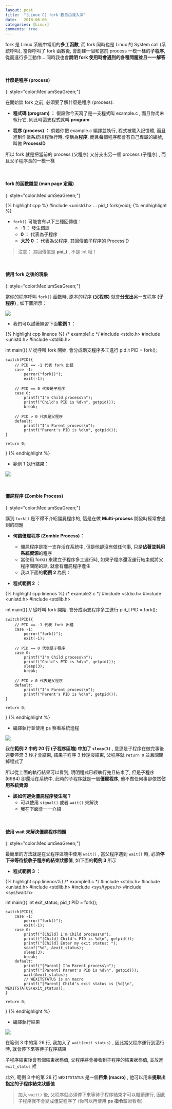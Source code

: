 ```yaml
---
layout: post
title:  "[Linux C] fork 觀念由淺入深"
date:   2018-06-06
categories: [Linux]
comments: true
---
```


fork 是 Linux 系統中常用的<b>多工函數</b>, 而 fork 同時也是 Linux 的 System call (系統呼叫), 當你呼叫了 fork 函數後, 會創建一個和當前 process 一模一樣的<b>子程序</b>, 從而進行多工動作... 同時我也會<b>說明 fork 使用時會遇到的各種問題並且一一解答</b>

<br/>

#### 什麼是程序 (process)
{: style="color:MediumSeaGreen;"}

在開始談 fork 之前, 必須要了解什麼是程序 (process):

- <b>程式碼 (program) ：</b> 假設你今天寫了是一支程式叫 example.c , 而且你尚未執行它, 則此時這支程式就叫 **program**

- <b>程序 (process) ：</b> 倘若你把 example.c 編譯並執行, 程式被載入記憶體, 而且進到作業系統排程執行時, 便稱為**程序**, 而且每個程序都會有自己專屬的編號, 叫做 **ProcessID**

所以 fork 就是把當前的 process (父程序) 又分支出另一個 process (子程序) , 而且父子程序長的一模一樣

<br/>

#### fork 的函數雛型 (man page 定義)
{: style="color:MediumSeaGreen;"}

{% highlight cpp %}
#include <unistd.h>
...
pid_t fork(void);
{% endhighlight %}

- `fork()` 可能會有以下三種回傳值：
    - <b>-1 ：</b> 發生錯誤
    - <b>0 ：</b> 代表為子程序
    - <b>大於 0 ：</b> 代表為父程序, 其回傳值子程序的 ProcessID

> 注意： 其回傳值是 **pid_t** , 不是 int 哦！

<br/>

#### 使用 fork 之後的現象
{: style="color:MediumSeaGreen;"}

當你的程序呼叫 `fork()` 函數時, 原本的程序 **(父程序)** 就會<b>分支出</b>另一支程序 **(子程序)** , 如下圖所示：

![](https://i.imgur.com/Pkyngmi.png)

- 我們可以試著練習下面<b>範例 1</b> ：

{% highlight cpp linenos %}
/* example1.c */
#include <stdio.h>
#include <unistd.h>
#include <stdlib.h>

int main(){
    // 從呼叫 fork 開始, 會分成兩支程序多工進行
    pid_t PID = fork();

    switch(PID){
        // PID == -1 代表 fork 出錯
        case -1:
            perror("fork()");
            exit(-1);
        
        // PID == 0 代表是子程序
        case 0:
            printf("I'm Child process\n");
            printf("Child's PID is %d\n", getpid());
            break;
        
        // PID > 0 代表是父程序
        default:
            printf("I'm Parent process\n");
            printf("Parent's PID is %d\n", getpid());
    }

    return 0;
}
{% endhighlight %}

- 範例 1 執行結果：

![](https://i.imgur.com/41bzl1d.png)

<br/>

#### 僵屍程序 (Zombie Process)
{: style="color:MediumSeaGreen;"}

講到 `fork()` 是不得不介紹僵屍程序的, 這是在做 **Multi-process** 開發時經常會遇到的問題

- <b>何謂僵屍程序 (Zombie Process)：</b>
    - 僵屍程序是指一支存活在系統中, 但是他卻沒有做任何事, 只是<b>佔著並耗用系統資源</b>的程序
    - 當使用 fork() 來建立子程序多工運行時, 如果子程序還沒運行結束就將父程序關閉的話, 就會有僵屍程序產生
    - 我以下面的<b>範例 2</b> 為例：

- <b>程式範例 2 ：</b>

{% highlight cpp linenos %}
/* example2.c */
#include <stdio.h>
#include <unistd.h>
#include <stdlib.h>

int main(){
    // 從呼叫 fork 開始, 會分成兩支程序多工進行
    pid_t PID = fork();

    switch(PID){
        // PID == -1 代表 fork 出錯
        case -1:
            perror("fork()");
            exit(-1);
        
        // PID == 0 代表是子程序
        case 0:
            printf("I'm Child process\n");
            printf("Child's PID is %d\n", getpid());
            sleep(3);
            break;
        
        // PID > 0 代表是父程序
        default:
            printf("I'm Parent process\n");
            printf("Parent's PID is %d\n", getpid());
    }

    return 0;
}
{% endhighlight %}

- 編譯執行並使用 ps 察看系統進程

![](https://i.imgur.com/u4SMwkL.png)

我在<b>範例 2 中的 20 行 (子程序區塊) 中加了 `sleep(3)`</b> , 意思是子程序在做完事後還要停滯 3 秒才會結束, 結果子程序 3 秒還沒結束, 父程序就 `return 0` 並且關閉掉程式了

所以從上面的執行結果可以看到, 明明程式已經執行完且結束了, 但是子程序 (6984) 卻還活在系統中, 此時的子程序就是一個**僵屍程序**, 他不做任何事卻依然<b>佔用系統資源</b>

- <b>該如何避免僵屍程序發生呢？</b>
    - 可以使用 `signal()` 或者 `wait()` 來解決
    - 我在下面會一一介紹

<br/>

#### 使用 wait 來解決僵屍程序問題
{: style="color:MediumSeaGreen;"}

最簡單的方法就是在父程序區塊中使用 `wait()` , 當父程序遇到 `wait()` 時, 必須<b>停下來等待接收子程序的結束狀態值</b>, 如下面的<b>範例 3</b> 所示

- <b>程式範例 3 ：</b>

{% highlight cpp linenos%}
/* example3.c */
#include <stdio.h>
#include <unistd.h>
#include <stdlib.h>
#include <sys/types.h>
#include <sys/wait.h>

int main(){
    int exit_status;
    pid_t PID = fork();

    switch(PID){
        case -1:
            perror("fork()");
            exit(-1);
        case 0:
            printf("[Child] I'm Child process\n");
            printf("[Child] Child's PID is %d\n", getpid());
            printf("[Child] Enter my exit status: ");
            scanf("%d", &exit_status);
            sleep(3);
            break;
        default:
            printf("[Parent] I'm Parent process\n");
            printf("[Parent] Parent's PID is %d\n", getpid());
            wait(&exit_status);
            // WEXITSTATUS is an macro
            printf("[Parent] Child's exit status is [%d]\n", WEXITSTATUS(exit_status));
    }

    return 0;
}
{% endhighlight %}

- 編譯執行結果

![](https://i.imgur.com/3QxHWN8.png)

在範例 3 中的第 26 行, 我加入了 `wait(exit_status)` , 因此當父程序運行到這行時, 就會停下來等待子程序結束

子程序結束後會有個結束狀態值, 父程序將會接收到子程序的結束狀態值, 並放進 `exit_status` 裡

此外, 範例 3 中的第 28 行 `WEXITSTATUS` 是一個<b>巨集 (macro)</b> , 他可以用來<b>提取出指定的子程序結束狀態值</b>

> 加入 `wait()` 後, 父程序就必須停下來等待子程序結束才可以繼續運行, 因此子程序就不會變成僵屍程序了 (你可以再使用 **ps 指令**驗證看看)
